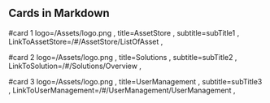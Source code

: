 ## Cards in Markdown

#card 1
logo=/Assets/logo.png ,
title=AssetStore ,
subtitle=subTitle1 ,
LinkToAssetStore=/#/AssetStore/ListOfAsset ,

#card 2
logo=/Assets/logo.png ,
title=Solutions ,
subtitle=subTitle2 ,
LinkToSolution=/#/Solutions/Overview ,

#card 3
logo=/Assets/logo.png ,
title=UserManagement ,
subtitle=subTitle3 ,
LinkToUserManagement=/#/UserManagement/UserManagement ,


